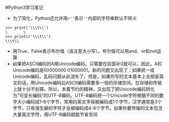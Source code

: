 #Python3学习笔记

- 为了简化，Python还允许用`r''`表示`''`内部的字符串默认不转义

```
>>> print('\\\t\\')
\       \
>>> print(r'\\\t\\')
\\\t\\
```
- 用True、False表示布尔值（请注意大小写）。布尔值可以用and、or和not运算
- 如果把ASCII编码的A用Unicode编码，只需要在前面补0就可以，因此，A的Unicode编码是00000000 01000001。新的问题又出现了：如果统一成Unicode编码，乱码问题从此消失了。但是，如果你写的文本基本上全部是英文的话，用Unicode编码比ASCII编码需要多一倍的存储空间，在存储和传输上就十分不划算。所以，本着节约的精神，又出现了把Unicode编码转化为“可变长编码”的UTF-8编码。UTF-8编码把一个Unicode字符根据不同的数字大小编码成1-6个字节，常用的英文字母被编码成1个字节，汉字通常是3个字节，只有很生僻的字符才会被编码成4-6个字节。如果你要传输的文本包含大量英文字符，用UTF-8编码就能节省空间